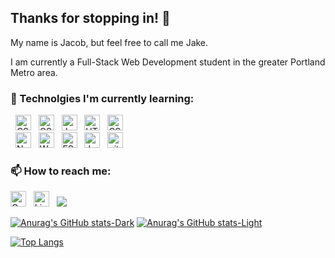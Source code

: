 ## Thanks for stopping in! 👋

<p>My name is Jacob, but feel free to call me Jake.</p>
<p>I am currently a Full-Stack Web Development student in the greater Portland Metro area.</p>

### 🌱 Technolgies I'm currently learning: 

&nbsp;
<img src="https://img.shields.io/badge/C%23-239120?style=for-the-badge&logo=c-sharp&logoColor=white" alt="CSharp logo" title="CSharp" height="25" />
&nbsp;
<img src="https://img.shields.io/badge/.NET-512BD4?style=for-the-badge&logo=dotnet&logoColor=white" alt="CSharp logo" title="CSharp" height="25" />
&nbsp;
<img src="https://img.shields.io/badge/JavaScript-323330?style=for-the-badge&logo=javascript&logoColor=F7DF1E" alt="JavaScript logo" title="JavaScript" height="25" />
&nbsp;
<img src="https://img.shields.io/badge/HTML-239120?style=for-the-badge&logo=html5&logoColor=white" alt="HTML5 logo" title="HTML5" height="25" />
&nbsp;
<img src="https://img.shields.io/badge/CSS-239120?&style=for-the-badge&logo=css3&logoColor=white" alt="CSS3 logo" title="CSS3" height="25" />
<br>
&nbsp;
<img src="https://img.shields.io/badge/Node.js-339933?style=for-the-badge&logo=nodedotjs&logoColor=white" alt="Node.js logo" title="Node" height="25" />
&nbsp;
<img src="https://img.shields.io/badge/Webpack-8DD6F9?style=for-the-badge&logo=Webpack&logoColor=white" alt="Webpack" title="Webpack" height="25" />
&nbsp;
<img src="https://img.shields.io/badge/eslint-3A33D1?style=for-the-badge&logo=eslint&logoColor=white" alt="ESLint logo" title="ESLint" height="25" />
&nbsp;
<img src="https://img.shields.io/badge/Jest-C21325?style=for-the-badge&logo=jest&logoColor=white" alt="Jest logo" title="Jest" height="25" />
&nbsp;
<img src="https://img.shields.io/badge/GIT-E44C30?style=for-the-badge&logo=git&logoColor=white" alt="git logo" title="git" height="25" />



<!-- 
#### - Things I look forward to learning:


<img src="https://img.shields.io/badge/Python-FFD43B?style=for-the-badge&logo=python&logoColor=blue" alt="Jest logo" title="Jest" height="25" />
<img src="https://img.shields.io/badge/TypeScript-007ACC?style=for-the-badge&logo=typescript&logoColor=white" title="Jest" height="25" /> -->

### 📫 How to reach me: 

[<img src="https://img.shields.io/badge/Gmail-D14836?style=for-the-badge&logo=Email&logoColor=white" alt="Gmail logo" title="Gmail" height="25" />](mailto:jacobamaier@gmail.com)
&nbsp;
[<img src="https://img.shields.io/badge/LinkedIn-0077B5?style=for-the-badge&logo=linkedin&logoColor=white" alt="LinkedIn logo" title="LinkedIn" height="25" />](https://www.linkedin.com/in/jacobamaier)
&nbsp;
[<img src="https://img.shields.io/badge/Discord-7289DA?style=for-the-badge&logo=discord&logoColor=white" />](https://discordapp.com/users/504470662132400129)


[![Anurag's GitHub stats-Dark](https://github-readme-stats.vercel.app/api?username=jamaier&show_icons=true&theme=dark#gh-dark-mode-only)](https://github.com/jamaier/github-readme-stats#gh-dark-mode-only)
[![Anurag's GitHub stats-Light](https://github-readme-stats.vercel.app/api?username=jamaier&show_icons=true&theme=default#gh-light-mode-only)](https://github.com/jamaier/github-readme-stats#gh-light-mode-only)

[![Top Langs](https://github-readme-stats.vercel.app/api/top-langs/?username=jamaier&layout=compact)](https://github.com/jamaier/github-readme-stats)
